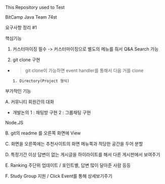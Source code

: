 This Repository used to Test

BitCamp Java Team 74st 

요구사항 정리 #1

핵심기능

1. 커스터마이징 필수
 -> 커스터마이징으로 별도의 메뉴를 줘서 Q&A Search 가능

2. git clone 구현
- > git clone이 가능하면 event handler를 통해서 다음 거를 clone

      1. Directory(Project 형식)

부가적인 기능

A. 커뮤니티 회원간의 대화
 - 개발논의
  1 : 채팅방 구현
  2 : 그룹채팅 구현

Node.JS

B. git의 readme 를 오른쪽 화면에 View

C. 화면을 오른쪽에는 추천사이트의 화면 메뉴쪽과 적당한 공간을 두어 분할

D. 특정기간 이상 답변이 없는 게시글을 하이라이트를 해서 다른 게시판에서 보여주기

E. Ranking 주단위 업데이트 / 포인트별, 답변 많이 달아준 사람 등등

F. Study Group 지원 / Click Event를 통해 상세보기주기
